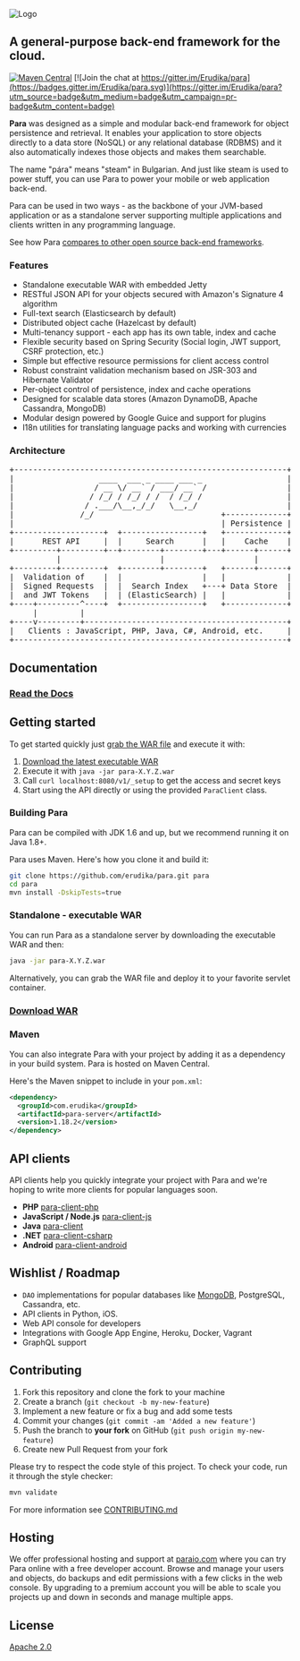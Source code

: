 ![Logo](https://s3-eu-west-1.amazonaws.com/org.paraio/para.png)

## A general-purpose back-end framework for the cloud.

[![Maven Central](https://maven-badges.herokuapp.com/maven-central/com.erudika/para-core/badge.svg)](https://maven-badges.herokuapp.com/maven-central/com.erudika/para-core)
[![Join the chat at https://gitter.im/Erudika/para](https://badges.gitter.im/Erudika/para.svg)](https://gitter.im/Erudika/para?utm_source=badge&utm_medium=badge&utm_campaign=pr-badge&utm_content=badge)


**Para** was designed as a simple and modular back-end framework for object persistence and retrieval.
It enables your application to store objects directly to a data store (NoSQL) or any relational database (RDBMS)
and it also automatically indexes those objects and makes them searchable.

The name "pára" means "steam" in Bulgarian. And just like steam is used to power stuff, you can use
Para to power your mobile or web application back-end.

Para can be used in two ways - as the backbone of your JVM-based application or as a standalone server supporting
multiple applications and clients written in any programming language.

See how Para [compares to other open source back-end frameworks](http://www.erudika.com/blog/2015/10/21/backend-frameworks-usergrid-loopback-para-baasbox-deployd-telepat/).

### Features

- Standalone executable WAR with embedded Jetty
- RESTful JSON API for your objects secured with Amazon's Signature 4 algorithm
- Full-text search (Elasticsearch by default)
- Distributed object cache (Hazelcast by default)
- Multi-tenancy support - each app has its own table, index and cache
- Flexible security based on Spring Security (Social login, JWT support, CSRF protection, etc.)
- Simple but effective resource permissions for client access control
- Robust constraint validation mechanism based on JSR-303 and Hibernate Validator
- Per-object control of persistence, index and cache operations
- Designed for scalable data stores (Amazon DynamoDB, Apache Cassandra, MongoDB)
- Modular design powered by Google Guice and support for plugins
- I18n utilities for translating language packs and working with currencies

### Architecture

<pre>
+----------------------------------------------------------+
|                  ____  ___ _ ____ ___ _                  |
|                 / __ \/ __` / ___/ __` /                 |
|                / /_/ / /_/ / /  / /_/ /                  |
|               / .___/\__,_/_/   \__,_/                   |
|              /_/                           +-------------+
|                                            | Persistence |
+-------------------+  +-----------------+   +-------------+
|      REST API     |  |     Search      |   |    Cache    |
+---------+---------+--+--------+--------+---+------+------+
          |                     |                   |
+---------+---------+  +--------+--------+   +------+------+
|  Validation of    |  |                 |   |             |
|  Signed Requests  |  |  Search Index   +---+ Data Store  |
|  and JWT Tokens   |  | (ElasticSearch) |   |             |
+----+---------^----+  +-----------------+   +-------------+
     |         |
+----v---------+-------------------------------------------+
|   Clients : JavaScript, PHP, Java, C#, Android, etc.     |
+----------------------------------------------------------+
</pre>

## Documentation

### [Read the Docs](http://paraio.org/docs)

## Getting started

To get started quickly just [grab the WAR file](https://github.com/Erudika/para/releases) and execute it with:

1. [Download the latest executable WAR](https://github.com/Erudika/para/releases)
2. Execute it with `java -jar para-X.Y.Z.war`
3. Call `curl localhost:8080/v1/_setup` to get the access and secret keys
4. Start using the API directly or using the provided `ParaClient` class.

### Building Para

Para can be compiled with JDK 1.6 and up, but we recommend running it on Java 1.8+.

Para uses Maven. Here's how you clone it and build it:

```sh
git clone https://github.com/erudika/para.git para
cd para
mvn install -DskipTests=true
```

### Standalone - executable WAR

You can run Para as a standalone server by downloading the executable WAR and then:

```sh
java -jar para-X.Y.Z.war
```

Alternatively, you can grab the WAR file and deploy it to your favorite servlet container.

### [Download WAR](https://github.com/Erudika/para/releases)

### Maven

You can also integrate Para with your project by adding it as a dependency in your build system.
Para is hosted on Maven Central.

Here's the Maven snippet to include in your `pom.xml`:

```xml
<dependency>
  <groupId>com.erudika</groupId>
  <artifactId>para-server</artifactId>
  <version>1.18.2</version>
</dependency>
```

## API clients

API clients help you quickly integrate your project with Para and we're hoping to write more
clients for popular languages soon.

- **PHP** [para-client-php](https://github.com/erudika/para-client-php)
- **JavaScript / Node.js** [para-client-js](https://github.com/erudika/para-client-js)
- **Java** [para-client](https://github.com/erudika/para/tree/master/para-client)
- **.NET** [para-client-csharp](https://github.com/erudika/para-client-csharp)
- **Android** [para-client-android](https://github.com/erudika/para-client-android)

## Wishlist / Roadmap

- `DAO` implementations for popular databases like [MongoDB](https://github.com/erudika/para-dao-mongodb), PostgreSQL, Cassandra, etc.
- API clients in Python, iOS.
- Web API console for developers
- Integrations with Google App Engine, Heroku, Docker, Vagrant
- GraphQL support

## Contributing

1. Fork this repository and clone the fork to your machine
2. Create a branch (`git checkout -b my-new-feature`)
3. Implement a new feature or fix a bug and add some tests
4. Commit your changes (`git commit -am 'Added a new feature'`)
5. Push the branch to **your fork** on GitHub (`git push origin my-new-feature`)
6. Create new Pull Request from your fork

Please try to respect the code style of this project. To check your code, run it through the style checker:

```sh
mvn validate
```

For more information see [CONTRIBUTING.md](https://github.com/Erudika/para/blob/master/CONTRIBUTING.md)

## Hosting

We offer professional hosting and support at [paraio.com](https://paraio.com) where you can try Para online with a
free developer account. Browse and manage your users and objects, do backups and edit permissions with a few clicks in
the web console. By upgrading to a premium account you will be able to scale you projects up and down in seconds and
manage multiple apps.

## License
[Apache 2.0](LICENSE)
